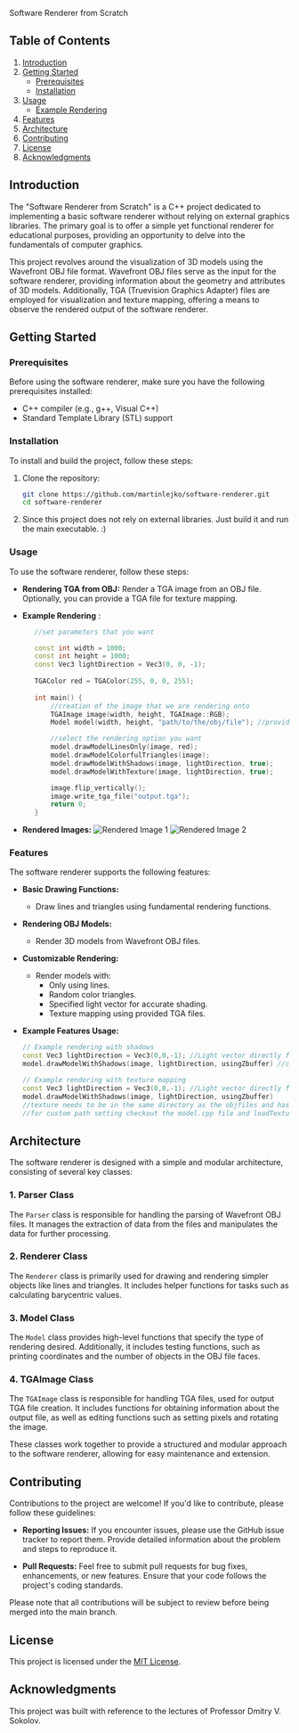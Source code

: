 Software Renderer from Scratch
## Table of Contents

1. [Introduction](#introduction)
2. [Getting Started](#getting-started)
   - [Prerequisites](#prerequisites)
   - [Installation](#installation)
3. [Usage](#usage)
   - [Example Rendering](#example-rendering)
4. [Features](#features)
5. [Architecture](#architecture)
6. [Contributing](#contributing)
7. [License](#license)
8. [Acknowledgments](#acknowledgments)

## Introduction

The "Software Renderer from Scratch" is a C++ project dedicated to implementing a basic software renderer without relying on external graphics libraries. The primary goal is to offer a simple yet functional renderer for educational purposes, providing an opportunity to delve into the fundamentals of computer graphics.

This project revolves around the visualization of 3D models using the Wavefront OBJ file format. Wavefront OBJ files serve as the input for the software renderer, providing information about the geometry and attributes of 3D models. Additionally, TGA (Truevision Graphics Adapter) files are employed for visualization and texture mapping, offering a means to observe the rendered output of the software renderer.

## Getting Started


### Prerequisites 

Before using the software renderer, make sure you have the following prerequisites installed:

- C++ compiler (e.g., g++, Visual C++)
- Standard Template Library (STL) support

### Installation 

To install and build the project, follow these steps:

1. Clone the repository:
   ```bash
   git clone https://github.com/martinlejko/software-renderer.git
   cd software-renderer
   ```
2. Since this project does not rely on external libraries.
    Just build it and run the main executable. :)

### Usage

   To use the software renderer, follow these steps:

   - **Rendering TGA from OBJ:**
     Render a TGA image from an OBJ file. Optionally, you can provide a TGA file for texture mapping.

   - **Example Rendering** <a name="example-rendering"></a>:
     ```cpp
        //set parameters that you want

        const int width = 1000;
        const int height = 1000;
        const Vec3 lightDirection = Vec3(0, 0, -1);
        
        TGAColor red = TGAColor(255, 0, 0, 255);
        
        int main() {
            //creation of the image that we are rendering onto
            TGAImage image(width, height, TGAImage::RGB);
            Model model(width, height, "path/to/the/obj/file"); //provide the obj file

            //select the rendering option you want
            model.drawModelLinesOnly(image, red);
            model.drawModelColorfulTriangles(image);
            model.drawModelWithShadows(image, lightDirection, true);
            model.drawModelWithTexture(image, lightDirection, true);

            image.flip_vertically();
            image.write_tga_file("output.tga");
            return 0;
        }
        ```
   
   - **Rendered Images:**
     ![Rendered Image 1](images/rendered_image_1.tga)
     ![Rendered Image 2](images/rendered_image_2.tga)
     <!-- Add more images as needed -->

### Features

   The software renderer supports the following features:

   - **Basic Drawing Functions:**
     - Draw lines and triangles using fundamental rendering functions.

   - **Rendering OBJ Models:**
     - Render 3D models from Wavefront OBJ files.

   - **Customizable Rendering:**
     - Render models with:
       - Only using lines.
       - Random color triangles.
       - Specified light vector for accurate shading.
       - Texture mapping using provided TGA files.

   - **Example Features Usage:**
     ```cpp
     // Example rendering with shadows
     const Vec3 lightDirection = Vec3(0,0,-1); //Light vector directly facing
     model.drawModelWithShadows(image, lightDirection, usingZbuffer) //can specify if you want to use zBuffer [bool]

     // Example rendering with texture mapping
     const Vec3 lightDirection = Vec3(0,0,-1); //Light vector directly facing
     model.drawModelWithShadows(image, lightDirection, usingZbuffer) 
     //texture needs to be in the same directory as the objfiles and has to be named as pathToObj_diffuse.tga
     //for custom path setting checkout the model.cpp file and loadTexture() function
     ```
## Architecture

The software renderer is designed with a simple and modular architecture, consisting of several key classes:

### 1. Parser Class

The `Parser` class is responsible for handling the parsing of Wavefront OBJ files. It manages the extraction of data from the files and manipulates the data for further processing.

### 2. Renderer Class

The `Renderer` class is primarily used for drawing and rendering simpler objects like lines and triangles. It includes helper functions for tasks such as calculating barycentric values.

### 3. Model Class

The `Model` class provides high-level functions that specify the type of rendering desired. Additionally, it includes testing functions, such as printing coordinates and the number of objects in the OBJ file faces.

### 4. TGAImage Class

The `TGAImage` class is responsible for handling TGA files, used for output TGA file creation. It includes functions for obtaining information about the output file, as well as editing functions such as setting pixels and rotating the image.

These classes work together to provide a structured and modular approach to the software renderer, allowing for easy maintenance and extension.

## Contributing

Contributions to the project are welcome! If you'd like to contribute, please follow these guidelines:

- **Reporting Issues:** If you encounter issues, please use the GitHub issue tracker to report them. Provide detailed information about the problem and steps to reproduce it.

- **Pull Requests:** Feel free to submit pull requests for bug fixes, enhancements, or new features. Ensure that your code follows the project's coding standards.

Please note that all contributions will be subject to review before being merged into the main branch.


## License

This project is licensed under the [MIT License](LICENSE.md). 

## Acknowledgments

This project was built with reference to the lectures of Professor Dmitry V. Sokolov.


